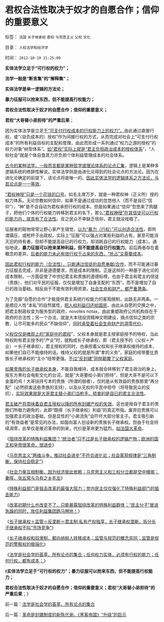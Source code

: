 # 君权合法性取决于奴才的自愿合作；信仰的重要意义

标签： `法国` `长子继承权` `君权` `马克思主义` `父权` `文化` 

目录： `人权法学和经济学`

时间： `2012-10-19 21:25:09`

**实体法学立足于“可行权的权力”；**

**法学一般是“断言集”的“解释集”；**

**实体法学是单一逻辑的方法论；**

**暴力征服可以抢来东西，但不能提高行权能力；**

**君权合法性取决于奴才的自愿合作；信仰的重要意义；**

**君权“大哥替小弟担待”的严重后果**；

因为实体法学是立足[于“可支付行权成本的行权能力上的权力”，](../../../2011/10/7/法制的核心是习惯法，习惯法不是实在法，更非自然法.md)由此通过直接行权，或“（自负成本的）授权”作为间接行权的方式，从而完成对社会上“可支付行权成本”的所有利益目标的支配和管理，由此而形成一系列通过“权力之源的授权”的权力对象“树型体系”。[如“君权”实际上就是“君主负担政治成本的授权体系](../../../2012/3/5/国家威权，中央集权，长子继承权.md)”，“人权社会”就是个体自食其力并负担个体利益管理成本的社会体系。

[古今的某种法学，一般而言都是某种哲学或理论体系的论点汇集](../../../2012/10/19/法学是社会学的荟萃，所有论点的集合.md)，逻辑上是某种多逻辑系统的修辞性解说。实体法学则是由进化论得到的社会论点的方法论。因为在进化论确定的前提下，该论点将是唯一的。[因此实体法学的逻辑体系之方法论，与其论点是一一等效](../../../2011/5/22/面向对象的社会科学.md)。

[“君权神授”只是一个花钱的口号](../../../2011/11/12/君权神授是公有制社会最先进的政治模式.md)。如毛主席万岁，就是一种君权神（正义所）授的权力体系。无论宗教如何信仰，如果不是通过成功的忽悠他人（而不是自已“信仰”），“神”是不会自动为君权承担行权的成本。但是如果通过“信仰”忽悠来了狗腿子，把他们个体的行权能力转移到君主的名下，那么[“君权神授”在其信徒可以行权的能力内，就具有了合法性](../../../2011/11/12/君权神授是公有制社会最先进的政治模式.md)。反之民众不幸缺乏信仰，君主就没戏唱了。

征服者的赃物常常让野心家产生错觉，[以为“暴力（行权）”可以创造合法性](../../../2012/5/14/“做坏事，总会有报应”的政治经济学.md)，即所谓镇压，或枪杆子出政权。实际上“征服”可以强占对某些利益的占有，甚至可能消灭旧的持有者，但却不能提高自已的行权力，却消耗自已的行权能力（成本）。通俗地说，**暴力征服可以抢来某种利益，但不能提高自已行权能力**。前后两者存在着概念的差异。[后者的能力未必有效行权于占来的东西，“抢占”又需要成本](../../../2010/5/12/抢劫有时是合理的，社会保障有时是不合理的.md)。

[因此君权行权的能力（合法性），只能通过信徒的自愿奉献/合作](../../../2012/7/18/民粹主义，换取君权合法性的成本性支出.md)，而不可能通过暴力征服去完成，并非是道德要求，而是成本的限制。正是这样的一种基于进化论的成本限制，一方面促使了中世纪君主和贵族的道德标榜，也由于君主和君主的信徒（贵族），他们对平民的征服，仅仅是增加了自身支配的“东西”，而不是增加了自已的政治基础。相反由于不能有效利用资源，[社会生命和财产，都严重萧条](../../../2012/5/15/“统一大同”的社会就是衰落前的颠峰；.md)。

为了克服“自愿的合作”才能提供君主系统行权能力的客观限制，出路无非两条。一是顺应人性“本私”的自然属性，[把人权利益归还给国民](../../../2010/4/24/让老百姓有权分享经济的发展成果.md)，由此从自愿的交换之中，把君主制政权变为服务型的政府，novotes notax，由此重塑政府公共机构存在于政府的合法性；另一个办法，就是大本钱投资精神文明建设，搞点信仰之类的宗教，让尽可能多的民众“不缺信仰”，[同时承受着社会生命财产的凋零代价](../../../2011/11/21/寡头型民主增强了黄宗羲效应.md)。

父[权仅仅是微观上的“家庭中的君权](../../../2012/4/13/父权家庭中的子女，奴隶和宠物的地位和待遇；.md)”，父权本身就是君主授家庭授予的特权，当此特权附有君主授予的“产业”时，就构成长子继承权，即（君主授予的（父权＋产业）＝长子继承权）。君主授权的同时，也承担着父权和长子继承权维持的成本，如果他们自已不能维持的话。维持父权的就是所谓“孝的义务”，家庭的纽带要比贵族长子继承权的“主仆”纽带更强。[不过“反封建”同样颠覆了父权家庭](../../../2012/4/11/父权家庭中的子女地位低于奴隶.md)。

[如果贵族的长子继承权本身](../../../2012/3/10/进化论中的完整性契约，长子继承权，贵族特权，人权；.md)，不能自我维持，成本就会转移到了君主政治的身上。按东方黑社会电影文化的台词，就是“大哥要给小弟们担待”，但是大哥不是可以下金蛋的鸡！大哥扶持亏本的贵族（所谓的弱者），仅的是从有效益的贵族那里“再分配”（必然损害这些贵族的支持），以及从无权的平民中掠夺（将导致民众的反抗），[实际效果就是大哥君主替小弟们当枪手，损害的是自已的君主合法性](../../../2012/10/16/君主创设长子继承权后，被贵族挟制；.md)。

[君主破产将意味着自君主授权以降的所有封建产权的失效](../../../2012/7/18/君权主义等价于民粹，暴政不会损害国王的执政合法性.md)，这也是授自于君主的贵族们所极力避免的，此即“既得（长子继承权）利益”的真正所指。废弃旧贵族可以加强君主的政治基础，但是显性的“小弟流失”会吓坏大部分笨主子。君主吸引新的“有效益者”是常见的办法，如面向富人创设新的贵族长子继承权。但由于社会持续凋零，此举仅是推迟革命的到来，代价是革命更为猛烈，[如法国大革命](../../../2012/6/14/法国大革命，文化大革命，民主大革命，信仰大革命.md)。

《[阻挠改革的特殊利益集团？“统治者”只不过是长子继承权的逻辑产物；欧洲的国王和皇帝很革命，很进步](../../../2012/10/15/欧洲的国王和皇帝很革命，很进步.md)》

《[马克思主义“两维斗争，推动社会进步”不符合进化论；社会客观规律是“三角制衡，保持社会稳定”](../../../2012/10/16/君主创设长子继承权后，被贵族挟制；.md)》

《[社会力量互相制衡，因为经济彼此依赖；马克思主义和三权分立都是空中楼阁；秦晖，张五常与乌有之乡毛左](../../../2012/10/16/马克思主义和三权分立都是空中楼阁；.md)》

《[特殊利益部门是狙击改革的最强大阻力；党内民主仅仅强化了特殊利益部门的狙击能力](../../../2012/10/17/特殊利益部门是狙击改革的最强大阻力.md)》

《[改革初期什么也改变不了，只能暴露阻挠改革的特殊利益群体；“民主分子”冒进急躁的同时，放任利益集团跑马圈地！](../../../2012/10/17/除了暴露特殊利益集团，改革初期什么也改变不了.md)》

《[长子继承权＋监管＝反垄断＝君主制;私有产权独享，长子继承权垄断，拆分长子继承权不叫“市场竞争”](../../../2012/10/18/长子继承权＋监管＝反垄断＝君主制;.md)》

《[长子继承权和奴隶制，都向纳税人转移成本；监管与规范的概念异同；监管是规范的警察权的极端化](../../../2012/10/18/监管与规范的概念异同；监管是规范的警察权的极端化；.md)》

《[法学是社会学的荟萃，所有论点的集合；任何权力实体，必须有行权的能力；任何行权，都有成本；](../../../2012/10/19/法学是社会学的荟萃，所有论点的集合.md)》

《**实体法学立足于“可行权的权力”；暴力征服可以抢来东西，但不能提高行权能力；**

**君权合法性取决于奴才的自愿合作；信仰的重要意义；君权“大哥替小弟担待”的严重后果**；》



前一篇：[法学是社会学的荟萃，所有论点的集合](../../../2012/10/19/法学是社会学的荟萃，所有论点的集合.md)

后一篇：[革命是封建制度的新陈代谢，《黑客帝国》“升级”的启示](../../../2012/10/19/革命是封建制度的新陈代谢，《黑客帝国》“升级”的启示.md)
